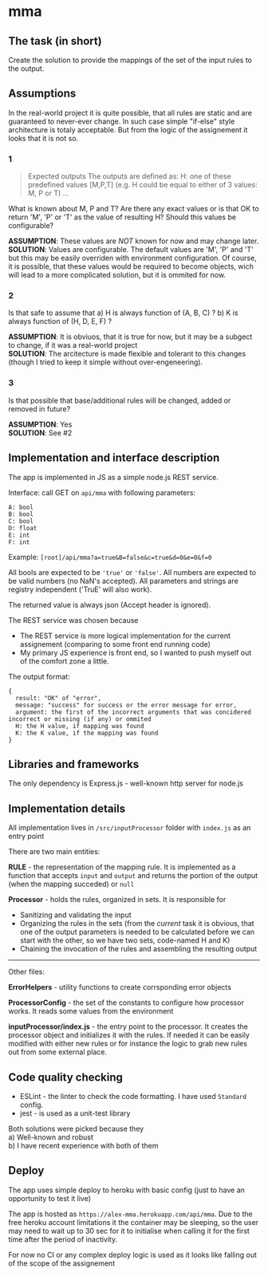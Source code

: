 # mma

## The task (in short)
Create the solution to provide the mappings of the set of the input rules to the output.

## Assumptions

In the real-world project it is quite possible, that all rules are static and are guaranteed to never-ever change. In such case simple "if-else" style architecture is totaly acceptable. But from the logic of the assignement it looks that it is not so.

### 1
> Expected outputs 
> The outputs are defined as: 
> H: one of these predefined values [M,P,T] (e.g. H could be equal to either of 3 values: M, P or T)
> ...

What is known about M, P and T? Are there any exact values or is that OK to return 'M', 'P' or 'T' as the value of resulting H?
Should this values be configurable?

**ASSUMPTION**: These values are _NOT_ known for now and may change later.<br>
**SOLUTION**: Values are configurable. The default values are 'M', 'P' and 'T' but this may be easily overriden with environment configuration. Of course, it is possible, that these values would be required to become objects, wich will lead to a more complicated solution, but it is ommited for now.

### 2
Is that safe to assume that
a) H is always function of (A, B, C) ?
b) K is always function of (H, D, E, F) ?

**ASSUMPTION**: It is obviuos, that it is true for now, but it may be a subgect to change, if it was a real-world project<br>
**SOLUTION**: The arcitecture is made flexible and tolerant to this changes (though I tried to keep it simple without over-engeneering).

### 3
Is that possible that base/additional rules will be changed, added or removed in future?

**ASSUMPTION**: Yes<br>
**SOLUTION**: See #2


## Implementation and interface description
The app is implemented in JS as a simple node.js REST service.

Interface: call GET on `api/mma` with following parameters:
```
A: bool
B: bool
C: bool
D: float
E: int
F: int 
```
Example: `[root]/api/mma?a=true&B=false&c=true&d=0&e=0&f=0`

All bools are expected to be `'true'` or `'false'`.
All numbers are expected to be valid numbers (no NaN's accepted).
All parameters and strings are registry independent ('TruE' will also work).

The returned value is always json (Accept header is ignored).

The REST service was chosen because
 * The REST service is more logical implementation for the current assignement (comparing to some front end running code)
 * My primary JS experience is front end, so I wanted to push myself out of the comfort zone a little.

The output format:
```
{
  result: "OK" of "error",
  message: "success" for success or the error message for error,
  argument: the first of the incorrect arguments that was concidered incorrect or missing (if any) or ommited
  H: the H value, if mapping was found
  K: the K value, if the mapping was found
}
```

## Libraries and frameworks
The only dependency is Express.js - well-known http server for node.js

## Implementation details
All implementation lives in `/src/inputProcessor` folder with `index.js` as an entry point

There are two main entities:

**RULE** - the representation of the mapping rule. It is implemented as a function that accepts `input` and `output` and returns the portion of the output (when the mapping succeded) or `null`

**Processor** - holds the rules, organized in sets. It is responsible for
* Sanitizing and validating the input
* Organizing the rules in the sets (from the _current_ task it is obvious, that one of the output parameters is needed to be calculated before we can start with the other, so we have two sets, code-named H and K)
* Chaining the invocation of the rules and assembling the resulting output
----
Other files:

**ErrorHelpers** - utility functions to create corrsponding error objects

**ProcessorConfig** - the set of the constants to configure how processor works. It reads some values from the environment

**inputProcessor/index.js** - the entry point to the processor. It creates the processor object and initializes it with the rules. If needed it can be easily modified with either new rules or for instance the logic to grab new rules out from some external place.

## Code quality checking
* ESLint - the linter to check the code formatting. I have used `Standard` config.
* jest - is used as a unit-test library

Both solutions were picked because they <br>
a) Well-known and robust<br>
b) I have recent experience with both of them

## Deploy
The app uses simple deploy to heroku with basic config (just to have an opportunity to test it live)

The app is hosted as `https://alex-mma.herokuapp.com/api/mma`. Due to the free heroku account limitations it the container may be sleeping, so the user may need to wait up to 30 sec for it to initialise when calling it for the first time after the period of inactivity.

For now no CI or any complex deploy logic is used as it looks like falling out of the scope of the assignement
